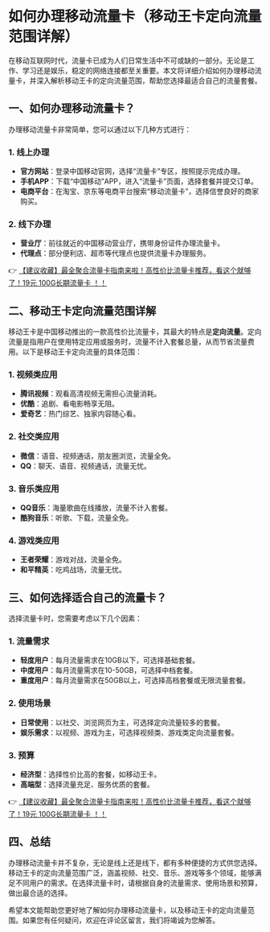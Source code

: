 # 如何办理移动流量卡（移动王卡定向流量范围详解）

在移动互联网时代，流量卡已成为人们日常生活中不可或缺的一部分。无论是工作、学习还是娱乐，稳定的网络连接都至关重要。本文将详细介绍如何办理移动流量卡，并深入解析移动王卡的定向流量范围，帮助您选择最适合自己的流量套餐。

## 一、如何办理移动流量卡？

办理移动流量卡非常简单，您可以通过以下几种方式进行：

### 1. 线上办理
- **官方网站**：登录中国移动官网，选择“流量卡”专区，按照提示完成办理。
- **手机APP**：下载“中国移动”APP，进入“流量卡”页面，选择套餐并提交订单。
- **电商平台**：在淘宝、京东等电商平台搜索“移动流量卡”，选择信誉良好的商家购买。

### 2. 线下办理
- **营业厅**：前往就近的中国移动营业厅，携带身份证件办理流量卡。
- **代理点**：部分便利店、超市等代理点也提供流量卡办理服务。

👉 [【建议收藏】最全聚合流量卡指南来啦！高性价比流量卡推荐，看这个就够了！19元 100G长期流量卡 ！！](https://bit.ly/Liuliangka)

## 二、移动王卡定向流量范围详解

移动王卡是中国移动推出的一款高性价比流量卡，其最大的特点是**定向流量**。定向流量是指用户在使用特定应用或服务时，流量不计入套餐总量，从而节省流量费用。以下是移动王卡定向流量的具体范围：

### 1. 视频类应用
- **腾讯视频**：观看高清视频无需担心流量消耗。
- **优酷**：追剧、看电影畅享无阻。
- **爱奇艺**：热门综艺、独家内容随心看。

### 2. 社交类应用
- **微信**：语音、视频通话，朋友圈浏览，流量全免。
- **QQ**：聊天、语音、视频通话，流量无忧。

### 3. 音乐类应用
- **QQ音乐**：海量歌曲在线播放，流量不计入套餐。
- **酷狗音乐**：听歌、下载，流量全免。

### 4. 游戏类应用
- **王者荣耀**：游戏对战，流量全免。
- **和平精英**：吃鸡战场，流量无忧。

## 三、如何选择适合自己的流量卡？

选择流量卡时，您需要考虑以下几个因素：

### 1. 流量需求
- **轻度用户**：每月流量需求在10GB以下，可选择基础套餐。
- **中度用户**：每月流量需求在10-50GB，可选择中档套餐。
- **重度用户**：每月流量需求在50GB以上，可选择高档套餐或无限流量套餐。

### 2. 使用场景
- **日常使用**：以社交、浏览网页为主，可选择定向流量较多的套餐。
- **娱乐需求**：以视频、游戏为主，可选择视频类、游戏类定向流量套餐。

### 3. 预算
- **经济型**：选择性价比高的套餐，如移动王卡。
- **高端型**：选择流量充足、服务优质的套餐。

👉 [【建议收藏】最全聚合流量卡指南来啦！高性价比流量卡推荐，看这个就够了！19元 100G长期流量卡 ！！](https://bit.ly/Liuliangka)

## 四、总结

办理移动流量卡并不复杂，无论是线上还是线下，都有多种便捷的方式供您选择。移动王卡的定向流量范围广泛，涵盖视频、社交、音乐、游戏等多个领域，能够满足不同用户的需求。在选择流量卡时，请根据自身的流量需求、使用场景和预算，做出最合适的选择。

希望本文能帮助您更好地了解如何办理移动流量卡，以及移动王卡的定向流量范围。如果您有任何疑问，欢迎在评论区留言，我们将竭诚为您解答。